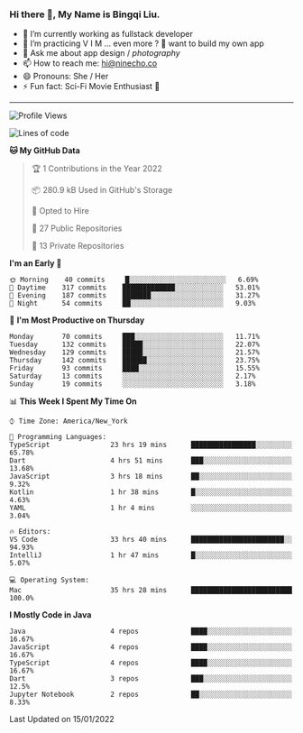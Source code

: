 ### Hi there 👋, My Name is Bingqi Liu.

- 🔭 I’m currently working as fullstack developer
- 🌱 I’m practicing V I M ... even more ? 🤨 want to build my own app
- 💬 Ask me about app design / *photography*
- 📫 How to reach me: hi@ninecho.co
- 😄 Pronouns: She / Her
- ⚡ Fun fact: Sci-Fi Movie Enthusiast 🚀

---

<!--START_SECTION:waka-->
![Profile Views](http://img.shields.io/badge/Profile%20Views-0-blue)

![Lines of code](https://img.shields.io/badge/From%20Hello%20World%20I%27ve%20Written-819%20Thousand%20lines%20of%20code-blue)

**🐱 My GitHub Data** 

> 🏆 1 Contributions in the Year 2022
 > 
> 📦 280.9 kB Used in GitHub's Storage 
 > 
> 💼 Opted to Hire
 > 
> 📜 27 Public Repositories 
 > 
> 🔑 13 Private Repositories  
 > 
**I'm an Early 🐤** 

```text
🌞 Morning    40 commits     █░░░░░░░░░░░░░░░░░░░░░░░░   6.69% 
🌆 Daytime    317 commits    █████████████░░░░░░░░░░░░   53.01% 
🌃 Evening    187 commits    ███████░░░░░░░░░░░░░░░░░░   31.27% 
🌙 Night      54 commits     ██░░░░░░░░░░░░░░░░░░░░░░░   9.03%

```
📅 **I'm Most Productive on Thursday** 

```text
Monday       70 commits     ███░░░░░░░░░░░░░░░░░░░░░░   11.71% 
Tuesday      132 commits    █████░░░░░░░░░░░░░░░░░░░░   22.07% 
Wednesday    129 commits    █████░░░░░░░░░░░░░░░░░░░░   21.57% 
Thursday     142 commits    ██████░░░░░░░░░░░░░░░░░░░   23.75% 
Friday       93 commits     ████░░░░░░░░░░░░░░░░░░░░░   15.55% 
Saturday     13 commits     ░░░░░░░░░░░░░░░░░░░░░░░░░   2.17% 
Sunday       19 commits     ░░░░░░░░░░░░░░░░░░░░░░░░░   3.18%

```


📊 **This Week I Spent My Time On** 

```text
⌚︎ Time Zone: America/New_York

💬 Programming Languages: 
TypeScript               23 hrs 19 mins      ████████████████░░░░░░░░░   65.78% 
Dart                     4 hrs 51 mins       ███░░░░░░░░░░░░░░░░░░░░░░   13.68% 
JavaScript               3 hrs 18 mins       ██░░░░░░░░░░░░░░░░░░░░░░░   9.32% 
Kotlin                   1 hr 38 mins        █░░░░░░░░░░░░░░░░░░░░░░░░   4.63% 
YAML                     1 hr 4 mins         ░░░░░░░░░░░░░░░░░░░░░░░░░   3.04%

🔥 Editors: 
VS Code                  33 hrs 40 mins      ███████████████████████░░   94.93% 
IntelliJ                 1 hr 47 mins        █░░░░░░░░░░░░░░░░░░░░░░░░   5.07%

💻 Operating System: 
Mac                      35 hrs 28 mins      █████████████████████████   100.0%

```

**I Mostly Code in Java** 

```text
Java                     4 repos             ████░░░░░░░░░░░░░░░░░░░░░   16.67% 
JavaScript               4 repos             ████░░░░░░░░░░░░░░░░░░░░░   16.67% 
TypeScript               4 repos             ████░░░░░░░░░░░░░░░░░░░░░   16.67% 
Dart                     3 repos             ███░░░░░░░░░░░░░░░░░░░░░░   12.5% 
Jupyter Notebook         2 repos             ██░░░░░░░░░░░░░░░░░░░░░░░   8.33%

```



 Last Updated on 15/01/2022
<!--END_SECTION:waka-->
